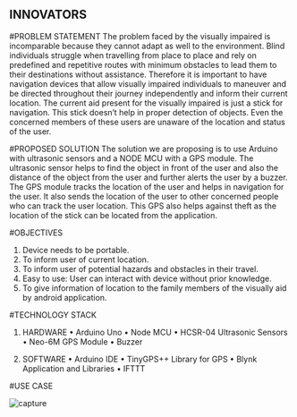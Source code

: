 ## INNOVATORS

#PROBLEM STATEMENT
The problem faced by the visually impaired is incomparable because they cannot adapt as well to the environment. Blind individuals struggle when travelling from place to place and rely on predefined and repetitive routes with minimum obstacles to lead them to their destinations without assistance. Therefore it is important to have navigation devices that allow visually impaired individuals to maneuver and be directed throughout their journey independently and inform their current location.
	The current aid present for the visually impaired is just a stick for navigation. This stick doesn’t help in proper detection of objects. Even the concerned members of these users are unaware of the location and status of the user.

#PROPOSED SOLUTION
The solution we are proposing is to use Arduino with ultrasonic sensors and a NODE MCU with a GPS module. The ultrasonic sensor helps to find the object in front of the user and also the distance of the object from the user and further alerts the user by a buzzer. The GPS module tracks the location of the user and helps in navigation for the user. It also sends the location of the user to other concerned people who can track the user location. This GPS also helps against theft as the location of the stick can be located from the application.

#OBJECTIVES
1. Device needs to be portable.
2. To inform user of current location.
3. To inform user of potential hazards and obstacles in their travel.
4. Easy to use: User can interact with device without prior knowledge.
5. To give information of location to the family members of the visually aid by android                                                        application. 



#TECHNOLOGY STACK

1.	HARDWARE
•	Arduino Uno
•	Node MCU
•	HCSR-04 Ultrasonic Sensors
•	Neo-6M GPS Module
•	Buzzer

2.	SOFTWARE
•	Arduino IDE
•	TinyGPS++ Library for GPS
•	Blynk Application and Libraries
•	IFTTT





#USE CASE

![capture](https://user-images.githubusercontent.com/43980699/51647925-aa134d00-1fa4-11e9-9274-a176d77da39a.PNG)













 

